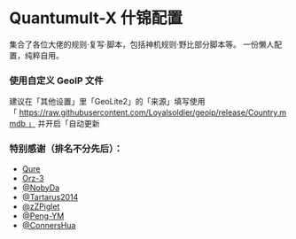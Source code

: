 # Quantumult-X 什锦配置

集合了各位大佬的规则·复写·脚本，包括神机规则·野比部分脚本等。
一份懒人配置，纯粹自用。



### 使用自定义 GeoIP 文件
建议在「其他设置」里「GeoLite2」的「来源」填写使用「 https://raw.githubusercontent.com/Loyalsoldier/geoip/release/Country.mmdb 」 并开启「自动更新





### 特别感谢（排名不分先后）：
* [Qure](https://github.com/Koolson/Qure)
* [Orz-3](https://github.com/Orz-3/mini)
* [@NobyDa](https://github.com/NobyDa)
* [@Tartarus2014](https://github.com/Tartarus2014)
* [@zZPiglet](https://github.com/zZPiglet/Task.git)
* [@Peng-YM](https://github.com/Peng-YM/QuanX)
* [@ConnersHua](https://github.com/ConnersHua)

